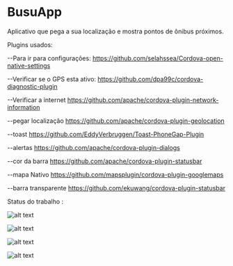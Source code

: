# BusuApp

Aplicativo que pega a sua localização e mostra pontos de ônibus próximos.

Plugins usados:

--Para ir para configurações:
https://github.com/selahssea/Cordova-open-native-settings

--Verificar se o GPS esta ativo:
https://github.com/dpa99c/cordova-diagnostic-plugin

--Verificar a internet
https://github.com/apache/cordova-plugin-network-information

--pegar localização
https://github.com/apache/cordova-plugin-geolocation

--toast
https://github.com/EddyVerbruggen/Toast-PhoneGap-Plugin

--alertas
https://github.com/apache/cordova-plugin-dialogs

--cor da barra
https://github.com/apache/cordova-plugin-statusbar

--mapa Nativo
https://github.com/mapsplugin/cordova-plugin-googlemaps

--barra transparente
https://github.com/ekuwang/cordova-plugin-statusbar

Status do trabalho :

![alt text](https://scontent.fcaw2-1.fna.fbcdn.net/v/t34.0-12/22684953_1482346465182303_1359839730_n.png?oh=26c065c5ae778c8b95a3806f20207290&oe=59EC7E0C)

![alt text](https://scontent.fcaw2-1.fna.fbcdn.net/v/t34.0-12/22657381_1482346461848970_551528968_n.png?oh=28822f3b1ab877b03bac157b342b86a5&oe=59EB8E5A)

![alt text](https://scontent.fcaw2-1.fna.fbcdn.net/v/t34.0-12/22635134_1481563505260599_1941812705_n.png?oh=5a72bfadcb619b326ad8f10705b2a063&oe=59EA4011)

![alt text](https://scontent-gru2-2.xx.fbcdn.net/v/t34.0-12/22657324_1480767292006887_342472200_n.png?oh=30a762211b3786b008ff9fc69e54f11b&oe=59E98CAF)


